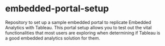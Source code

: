 # embedded-portal-setup
Repository to set up a sample embedded portal to replicate Embedded Analytics with Tableau. This portal setup allows you to test out the vital functionalities that most users are exploring when determining if Tableau is a good embedded analytics solution for them.

